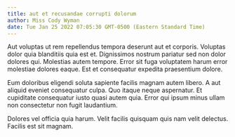 ```yaml
---
title: aut et recusandae corrupti dolorum
author: Miss Cody Wyman
date: Tue Jan 25 2022 07:05:30 GMT-0500 (Eastern Standard Time)
---
```

Aut voluptas ut rem repellendus tempora deserunt aut et corporis. Voluptas dolor quia blanditiis quia est et. Dignissimos nostrum pariatur sed non dolor dolores qui. Molestias autem tempore. Error sit fuga voluptatem harum error molestiae dolores eaque. Est et consequatur expedita praesentium dolore.

 Eum doloribus eligendi soluta sapiente facilis magnam autem libero. A aut aliquid eveniet consequatur culpa. Quo itaque neque aspernatur. Et cupiditate consequatur iusto quasi autem quia. Error qui ipsum minus ullam non consectetur non fugit laudantium.

 Dolores vel officia quia harum. Velit facilis quisquam quis nam velit delectus. Facilis est sit magnam.